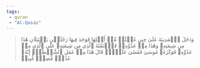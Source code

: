```yaml
---
tags: 
 - quran 
 - "Al-Qasas"
---
```


> وَدَخَلَ ٱلۡمَدِينَةَ عَلَىٰ حِينِ غَفۡلَةٖ مِّنۡ أَهۡلِهَا فَوَجَدَ فِيهَا رَجُلَيۡنِ يَقۡتَتِلَانِ هَٰذَا مِن شِيعَتِهِۦ وَهَٰذَا مِنۡ عَدُوِّهِۦۖ فَٱسۡتَغَٰثَهُ ٱلَّذِي مِن شِيعَتِهِۦ عَلَى ٱلَّذِي مِنۡ عَدُوِّهِۦ فَوَكَزَهُۥ مُوسَىٰ فَقَضَىٰ عَلَيۡهِۖ قَالَ هَٰذَا مِنۡ عَمَلِ ٱلشَّيۡطَٰنِۖ إِنَّهُۥ عَدُوّٞ مُّضِلّٞ مُّبِينٞ
